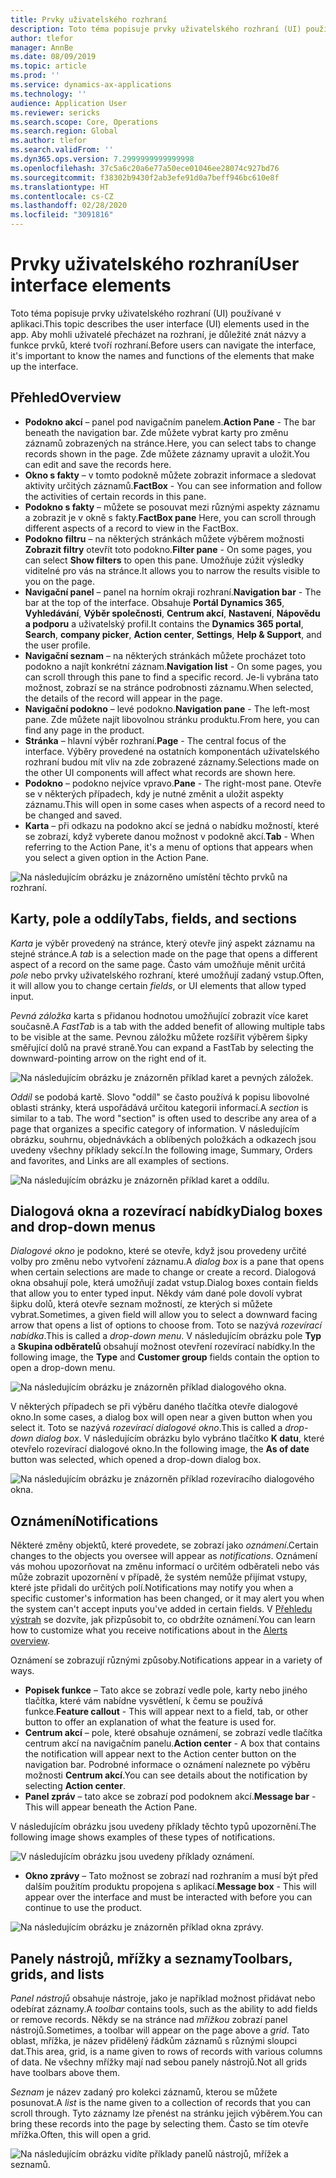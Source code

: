 ```yaml
---
title: Prvky uživatelského rozhraní
description: Toto téma popisuje prvky uživatelského rozhraní (UI) používané v aplikaci.
author: tlefor
manager: AnnBe
ms.date: 08/09/2019
ms.topic: article
ms.prod: ''
ms.service: dynamics-ax-applications
ms.technology: ''
audience: Application User
ms.reviewer: sericks
ms.search.scope: Core, Operations
ms.search.region: Global
ms.author: tlefor
ms.search.validFrom: ''
ms.dyn365.ops.version: 7.2999999999999998
ms.openlocfilehash: 37c5a6c20a6e77a50ece01046ee28074c927bd76
ms.sourcegitcommit: f38302b9430f2ab3efe91d0a7beff946bc610e8f
ms.translationtype: HT
ms.contentlocale: cs-CZ
ms.lasthandoff: 02/28/2020
ms.locfileid: "3091816"
---
```

# <a name="user-interface-elements"></a><span data-ttu-id="b3d55-103">Prvky uživatelského rozhraní</span><span class="sxs-lookup"><span data-stu-id="b3d55-103">User interface elements</span></span>

<span data-ttu-id="b3d55-104">Toto téma popisuje prvky uživatelského rozhraní (UI) používané v aplikaci.</span><span class="sxs-lookup"><span data-stu-id="b3d55-104">This topic describes the user interface (UI) elements used in the app.</span></span> <span data-ttu-id="b3d55-105">Aby mohli uživatelé přecházet na rozhraní, je důležité znát názvy a funkce prvků, které tvoří rozhraní.</span><span class="sxs-lookup"><span data-stu-id="b3d55-105">Before users can navigate the interface, it's important to know the names and functions of the elements that make up the interface.</span></span>

## <a name="overview"></a><span data-ttu-id="b3d55-106">Přehled</span><span class="sxs-lookup"><span data-stu-id="b3d55-106">Overview</span></span>

- <span data-ttu-id="b3d55-107">**Podokno akcí** – panel pod navigačním panelem.</span><span class="sxs-lookup"><span data-stu-id="b3d55-107">**Action Pane** - The bar beneath the navigation bar.</span></span> <span data-ttu-id="b3d55-108">Zde můžete vybrat karty pro změnu záznamů zobrazených na stránce.</span><span class="sxs-lookup"><span data-stu-id="b3d55-108">Here, you can select tabs to change records shown in the page.</span></span> <span data-ttu-id="b3d55-109">Zde můžete záznamy upravit a uložit.</span><span class="sxs-lookup"><span data-stu-id="b3d55-109">You can edit and save the records here.</span></span>  
- <span data-ttu-id="b3d55-110">**Okno s fakty** – v tomto podokně můžete zobrazit informace a sledovat aktivity určitých záznamů.</span><span class="sxs-lookup"><span data-stu-id="b3d55-110">**FactBox** - You can see information and follow the activities of certain records in this pane.</span></span>  
- <span data-ttu-id="b3d55-111">**Podokno s fakty** – můžete se posouvat mezi různými aspekty záznamu a zobrazit je v okně s fakty.</span><span class="sxs-lookup"><span data-stu-id="b3d55-111">**FactBox pane** Here, you can scroll through different aspects of a record to view in the FactBox.</span></span>  
- <span data-ttu-id="b3d55-112">**Podokno filtru** – na některých stránkách můžete výběrem možnosti **Zobrazit filtry** otevřít toto podokno.</span><span class="sxs-lookup"><span data-stu-id="b3d55-112">**Filter pane** - On some pages, you can select **Show filters** to open this pane.</span></span> <span data-ttu-id="b3d55-113">Umožňuje zúžit výsledky viditelné pro vás na stránce.</span><span class="sxs-lookup"><span data-stu-id="b3d55-113">It allows you to narrow the results visible to you on the page.</span></span>  
- <span data-ttu-id="b3d55-114">**Navigační panel** – panel na horním okraji rozhraní.</span><span class="sxs-lookup"><span data-stu-id="b3d55-114">**Navigation bar** - The bar at the top of the interface.</span></span> <span data-ttu-id="b3d55-115">Obsahuje **Portál Dynamics 365**, **Vyhledávání**, **Výběr společnosti**, **Centrum akcí**, **Nastavení**, **Nápovědu a podporu** a uživatelský profil.</span><span class="sxs-lookup"><span data-stu-id="b3d55-115">It contains the **Dynamics 365 portal**, **Search**, **company picker**, **Action center**, **Settings**, **Help & Support**, and the user profile.</span></span>  
- <span data-ttu-id="b3d55-116">**Navigační seznam** – na některých stránkách můžete procházet toto podokno a najít konkrétní záznam.</span><span class="sxs-lookup"><span data-stu-id="b3d55-116">**Navigation list** - On some pages, you can scroll through this pane to find a specific record.</span></span> <span data-ttu-id="b3d55-117">Je-li vybrána tato možnost, zobrazí se na stránce podrobnosti záznamu.</span><span class="sxs-lookup"><span data-stu-id="b3d55-117">When selected, the details of the record will appear in the page.</span></span>  
- <span data-ttu-id="b3d55-118">**Navigační podokno** – levé podokno.</span><span class="sxs-lookup"><span data-stu-id="b3d55-118">**Navigation pane** - The left-most pane.</span></span> <span data-ttu-id="b3d55-119">Zde můžete najít libovolnou stránku produktu.</span><span class="sxs-lookup"><span data-stu-id="b3d55-119">From here, you can find any page in the product.</span></span>  
- <span data-ttu-id="b3d55-120">**Stránka** – hlavní výběr rozhraní.</span><span class="sxs-lookup"><span data-stu-id="b3d55-120">**Page** - The central focus of the interface.</span></span> <span data-ttu-id="b3d55-121">Výběry provedené na ostatních komponentách uživatelského rozhraní budou mít vliv na zde zobrazené záznamy.</span><span class="sxs-lookup"><span data-stu-id="b3d55-121">Selections made on the other UI components will affect what records are shown here.</span></span>  
- <span data-ttu-id="b3d55-122">**Podokno** – podokno nejvíce vpravo.</span><span class="sxs-lookup"><span data-stu-id="b3d55-122">**Pane** - The right-most pane.</span></span> <span data-ttu-id="b3d55-123">Otevře se v některých případech, kdy je nutné změnit a uložit aspekty záznamu.</span><span class="sxs-lookup"><span data-stu-id="b3d55-123">This will open in some cases when aspects of a record need to be changed and saved.</span></span>  
- <span data-ttu-id="b3d55-124">**Karta** – při odkazu na podokno akcí se jedná o nabídku možností, které se zobrazí, když vyberete danou možnost v podokně akcí.</span><span class="sxs-lookup"><span data-stu-id="b3d55-124">**Tab** - When referring to the Action Pane, it's a menu of options that appears when you select a given option in the Action Pane.</span></span>  

![Na následujícím obrázku je znázorněno umístění těchto prvků na rozhraní.](media/user-interface-01.png)

## <a name="tabs-fields-and-sections"></a><span data-ttu-id="b3d55-126">Karty, pole a oddíly</span><span class="sxs-lookup"><span data-stu-id="b3d55-126">Tabs, fields, and sections</span></span>

<span data-ttu-id="b3d55-127">*Karta* je výběr provedený na stránce, který otevře jiný aspekt záznamu na stejné stránce.</span><span class="sxs-lookup"><span data-stu-id="b3d55-127">A *tab* is a selection made on the page that opens a different aspect of a record on the same page.</span></span> <span data-ttu-id="b3d55-128">Často vám umožňuje měnit určitá *pole* nebo prvky uživatelského rozhraní, které umožňují zadaný vstup.</span><span class="sxs-lookup"><span data-stu-id="b3d55-128">Often, it will allow you to change certain *fields*, or UI elements that allow typed input.</span></span> 

<span data-ttu-id="b3d55-129">*Pevná záložka* karta s přidanou hodnotou umožňující zobrazit více karet současně.</span><span class="sxs-lookup"><span data-stu-id="b3d55-129">A *FastTab* is a tab with the added benefit of allowing multiple tabs to be visible at the same.</span></span> <span data-ttu-id="b3d55-130">Pevnou záložku můžete rozšířit výběrem šipky směřující dolů na pravé straně.</span><span class="sxs-lookup"><span data-stu-id="b3d55-130">You can expand a FastTab by selecting the downward-pointing arrow on the right end of it.</span></span>

![Na následujícím obrázku je znázorněn příklad karet a pevných záložek.](media/user-interface-02.png)

<span data-ttu-id="b3d55-132">*Oddíl* se podobá kartě. Slovo "oddíl" se často používá k popisu libovolné oblasti stránky, která uspořádává určitou kategorii informací.</span><span class="sxs-lookup"><span data-stu-id="b3d55-132">A *section* is similar to a tab. The word "section" is often used to describe any area of a page that organizes a specific category of information.</span></span> <span data-ttu-id="b3d55-133">V následujícím obrázku, souhrnu, objednávkách a oblíbených položkách a odkazech jsou uvedeny všechny příklady sekcí.</span><span class="sxs-lookup"><span data-stu-id="b3d55-133">In the following image, Summary, Orders and favorites, and Links are all examples of sections.</span></span>

![Na následujícím obrázku je znázorněn příklad karet a oddílu.](media/user-interface-03.png)

## <a name="dialog-boxes-and-drop-down-menus"></a><span data-ttu-id="b3d55-135">Dialogová okna a rozevírací nabídky</span><span class="sxs-lookup"><span data-stu-id="b3d55-135">Dialog boxes and drop-down menus</span></span>

<span data-ttu-id="b3d55-136">*Dialogové okno* je podokno, které se otevře, když jsou provedeny určité volby pro změnu nebo vytvoření záznamu.</span><span class="sxs-lookup"><span data-stu-id="b3d55-136">A *dialog box* is a pane that opens when certain selections are made to change or create a record.</span></span> <span data-ttu-id="b3d55-137">Dialogová okna obsahují pole, která umožňují zadat vstup.</span><span class="sxs-lookup"><span data-stu-id="b3d55-137">Dialog boxes contain fields that allow you to enter typed input.</span></span> <span data-ttu-id="b3d55-138">Někdy vám dané pole dovolí vybrat šipku dolů, která otevře seznam možností, ze kterých si můžete vybrat.</span><span class="sxs-lookup"><span data-stu-id="b3d55-138">Sometimes, a given field will allow you to select a downward facing arrow that opens a list of options to choose from.</span></span> <span data-ttu-id="b3d55-139">Toto se nazývá *rozevírací nabídka*.</span><span class="sxs-lookup"><span data-stu-id="b3d55-139">This is called a *drop-down menu*.</span></span> <span data-ttu-id="b3d55-140">V následujícím obrázku pole **Typ** a **Skupina odběratelů** obsahují možnost otevření rozevírací nabídky.</span><span class="sxs-lookup"><span data-stu-id="b3d55-140">In the following image, the **Type** and **Customer group** fields contain the option to open a drop-down menu.</span></span>

![Na následujícím obrázku je znázorněn příklad dialogového okna.](media/user-interface-04.png)

<span data-ttu-id="b3d55-142">V některých případech se při výběru daného tlačítka otevře dialogové okno.</span><span class="sxs-lookup"><span data-stu-id="b3d55-142">In some cases, a dialog box will open near a given button when you select it.</span></span> <span data-ttu-id="b3d55-143">Toto se nazývá *rozevírací dialogové okno*.</span><span class="sxs-lookup"><span data-stu-id="b3d55-143">This is called a *drop-down dialog box*.</span></span> <span data-ttu-id="b3d55-144">V následujícím obrázku bylo vybráno tlačítko **K datu**, které otevřelo rozevírací dialogové okno.</span><span class="sxs-lookup"><span data-stu-id="b3d55-144">In the following image, the **As of date** button was selected, which opened a drop-down dialog box.</span></span>

![Na následujícím obrázku je znázorněn příklad rozevíracího dialogového okna.](media/user-interface-05.png)

## <a name="notifications"></a><span data-ttu-id="b3d55-146">Oznámení</span><span class="sxs-lookup"><span data-stu-id="b3d55-146">Notifications</span></span>

<span data-ttu-id="b3d55-147">Některé změny objektů, které provedete, se zobrazí jako *oznámení*.</span><span class="sxs-lookup"><span data-stu-id="b3d55-147">Certain changes to the objects you oversee will appear as *notifications*.</span></span> <span data-ttu-id="b3d55-148">Oznámení vás mohou upozorňovat na změnu informací o určitém odběrateli nebo vás může zobrazit upozornění v případě, že systém nemůže přijímat vstupy, které jste přidali do určitých polí.</span><span class="sxs-lookup"><span data-stu-id="b3d55-148">Notifications may notify you when a specific customer's information has been changed, or it may alert you when the system can't accept inputs you've added in certain fields.</span></span> <span data-ttu-id="b3d55-149">V [Přehledu výstrah](../get-started/alerts-overview.md) se dozvíte, jak přizpůsobit to, co obdržíte oznámení.</span><span class="sxs-lookup"><span data-stu-id="b3d55-149">You can learn how to customize what you receive notifications about in the [Alerts overview](../get-started/alerts-overview.md).</span></span>

<span data-ttu-id="b3d55-150">Oznámení se zobrazují různými způsoby.</span><span class="sxs-lookup"><span data-stu-id="b3d55-150">Notifications appear in a variety of ways.</span></span>
- <span data-ttu-id="b3d55-151">**Popisek funkce** – Tato akce se zobrazí vedle pole, karty nebo jiného tlačítka, které vám nabídne vysvětlení, k čemu se používá funkce.</span><span class="sxs-lookup"><span data-stu-id="b3d55-151">**Feature callout** - This will appear next to a field, tab, or other button to offer an explanation of what the feature is used for.</span></span> 
- <span data-ttu-id="b3d55-152">**Centrum akcí** – pole, které obsahuje oznámení, se zobrazí vedle tlačítka centrum akcí na navigačním panelu.</span><span class="sxs-lookup"><span data-stu-id="b3d55-152">**Action center** - A box that contains the notification will appear next to the Action center button on the navigation bar.</span></span> <span data-ttu-id="b3d55-153">Podrobné informace o oznámení naleznete po výběru možnosti **Centrum akcí**.</span><span class="sxs-lookup"><span data-stu-id="b3d55-153">You can see details about the notification by selecting **Action center**.</span></span>  
- <span data-ttu-id="b3d55-154">**Panel zpráv** – tato akce se zobrazí pod podoknem akcí.</span><span class="sxs-lookup"><span data-stu-id="b3d55-154">**Message bar** - This will appear beneath the Action Pane.</span></span>  

<span data-ttu-id="b3d55-155">V následujícím obrázku jsou uvedeny příklady těchto typů upozornění.</span><span class="sxs-lookup"><span data-stu-id="b3d55-155">The following image shows examples of these types of notifications.</span></span>

![V následujícím obrázku jsou uvedeny příklady oznámení.](media/user-interface-06.png)

- <span data-ttu-id="b3d55-157">**Okno zprávy** – Tato možnost se zobrazí nad rozhraním a musí být před dalším použitím produktu propojena s aplikací.</span><span class="sxs-lookup"><span data-stu-id="b3d55-157">**Message box** - This will appear over the interface and must be interacted with before you can continue to use the product.</span></span>  

![Na následujícím obrázku je znázorněn příklad okna zprávy.](media/user-interface-07.png)

## <a name="toolbars-grids-and-lists"></a><span data-ttu-id="b3d55-159">Panely nástrojů, mřížky a seznamy</span><span class="sxs-lookup"><span data-stu-id="b3d55-159">Toolbars, grids, and lists</span></span>

<span data-ttu-id="b3d55-160">*Panel nástrojů* obsahuje nástroje, jako je například možnost přidávat nebo odebírat záznamy.</span><span class="sxs-lookup"><span data-stu-id="b3d55-160">A *toolbar* contains tools, such as the ability to add fields or remove records.</span></span> <span data-ttu-id="b3d55-161">Někdy se na stránce nad *mřížkou* zobrazí panel nástrojů.</span><span class="sxs-lookup"><span data-stu-id="b3d55-161">Sometimes, a toolbar will appear on the page above a *grid*.</span></span> <span data-ttu-id="b3d55-162">Tato oblast, mřížka, je název přidělený řádkům záznamů s různými sloupci dat.</span><span class="sxs-lookup"><span data-stu-id="b3d55-162">This area, grid, is a name given to rows of records with various columns of data.</span></span> <span data-ttu-id="b3d55-163">Ne všechny mřížky mají nad sebou panely nástrojů.</span><span class="sxs-lookup"><span data-stu-id="b3d55-163">Not all grids have toolbars above them.</span></span>

<span data-ttu-id="b3d55-164">*Seznam* je název zadaný pro kolekci záznamů, kterou se můžete posunovat.</span><span class="sxs-lookup"><span data-stu-id="b3d55-164">A *list* is the name given to a collection of records that you can scroll through.</span></span> <span data-ttu-id="b3d55-165">Tyto záznamy lze přenést na stránku jejich výběrem.</span><span class="sxs-lookup"><span data-stu-id="b3d55-165">You can bring these records into the page by selecting them.</span></span> <span data-ttu-id="b3d55-166">Často se tím otevře mřížka.</span><span class="sxs-lookup"><span data-stu-id="b3d55-166">Often, this will open a grid.</span></span>

![Na následujícím obrázku vidíte příklady panelů nástrojů, mřížek a seznamů.](media/user-interface-08.png)
